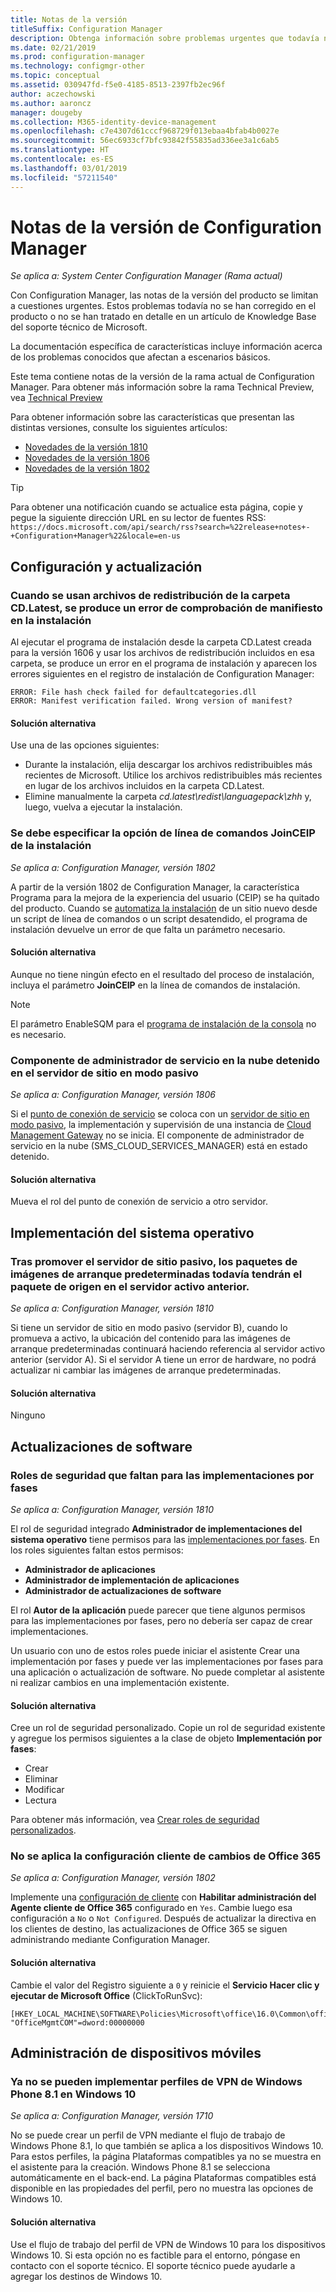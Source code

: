 ```yaml
---
title: Notas de la versión
titleSuffix: Configuration Manager
description: Obtenga información sobre problemas urgentes que todavía no se han corregido en el producto o no se han tratado en un artículo de Knowledge Base del soporte técnico de Microsoft.
ms.date: 02/21/2019
ms.prod: configuration-manager
ms.technology: configmgr-other
ms.topic: conceptual
ms.assetid: 030947fd-f5e0-4185-8513-2397fb2ec96f
author: aczechowski
ms.author: aaroncz
manager: dougeby
ms.collection: M365-identity-device-management
ms.openlocfilehash: c7e4307d61cccf968729f013ebaa4bfab4b0027e
ms.sourcegitcommit: 56ec6933cf7bfc93842f55835ad336ee3a1c6ab5
ms.translationtype: HT
ms.contentlocale: es-ES
ms.lasthandoff: 03/01/2019
ms.locfileid: "57211540"
---
```

# <a name="release-notes-for-configuration-manager"></a>Notas de la versión de Configuration Manager

*Se aplica a: System Center Configuration Manager (Rama actual)*

Con Configuration Manager, las notas de la versión del producto se limitan a cuestiones urgentes. Estos problemas todavía no se han corregido en el producto o no se han tratado en detalle en un artículo de Knowledge Base del soporte técnico de Microsoft.  

La documentación específica de características incluye información acerca de los problemas conocidos que afectan a escenarios básicos.  

Este tema contiene notas de la versión de la rama actual de Configuration Manager. Para obtener más información sobre la rama Technical Preview, vea [Technical Preview](/sccm/core/get-started/technical-preview)  

Para obtener información sobre las características que presentan las distintas versiones, consulte los siguientes artículos:
- [Novedades de la versión 1810](/sccm/core/plan-design/changes/whats-new-in-version-1810)
- [Novedades de la versión 1806](/sccm/core/plan-design/changes/whats-new-in-version-1806)  
- [Novedades de la versión 1802](/sccm/core/plan-design/changes/whats-new-in-version-1802)

> [!Tip]  
> Para obtener una notificación cuando se actualice esta página, copie y pegue la siguiente dirección URL en su lector de fuentes RSS: `https://docs.microsoft.com/api/search/rss?search=%22release+notes+-+Configuration+Manager%22&locale=en-us`



## <a name="set-up-and-upgrade"></a>Configuración y actualización  


### <a name="when-using-redistributable-files-from-the-cdlatest-folder-setup-fails-with-a-manifest-verification-error"></a>Cuando se usan archivos de redistribución de la carpeta CD.Latest, se produce un error de comprobación de manifiesto en la instalación
<!-- 510080, 490569  -->

Al ejecutar el programa de instalación desde la carpeta CD.Latest creada para la versión 1606 y usar los archivos de redistribución incluidos en esa carpeta, se produce un error en el programa de instalación y aparecen los errores siguientes en el registro de instalación de Configuration Manager:

  `ERROR: File hash check failed for defaultcategories.dll`  
  `ERROR: Manifest verification failed. Wrong version of manifest?`

#### <a name="workaround"></a>Solución alternativa
Use una de las opciones siguientes:
 - Durante la instalación, elija descargar los archivos redistribuibles más recientes de Microsoft. Utilice los archivos redistribuibles más recientes en lugar de los archivos incluidos en la carpeta CD.Latest.
 - Elimine manualmente la carpeta *cd.latest\redist\languagepack\zhh* y, luego, vuelva a ejecutar la instalación.


### <a name="setup-command-line-option-joinceip-must-be-specified"></a>Se debe especificar la opción de línea de comandos JoinCEIP de la instalación
<!--510806-->
*Se aplica a: Configuration Manager, versión 1802*

A partir de la versión 1802 de Configuration Manager, la característica Programa para la mejora de la experiencia del usuario (CEIP) se ha quitado del producto. Cuando se [automatiza la instalación](/sccm/core/servers/deploy/install/command-line-options-for-setup) de un sitio nuevo desde un script de línea de comandos o un script desatendido, el programa de instalación devuelve un error de que falta un parámetro necesario. 

#### <a name="workaround"></a>Solución alternativa
Aunque no tiene ningún efecto en el resultado del proceso de instalación, incluya el parámetro **JoinCEIP** en la línea de comandos de instalación.

 > [!Note]  
 > El parámetro EnableSQM para el [programa de instalación de la consola](/sccm/core/servers/deploy/install/install-consoles) no es necesario.


### <a name="cloud-service-manager-component-stopped-on-site-server-in-passive-mode"></a>Componente de administrador de servicio en la nube detenido en el servidor de sitio en modo pasivo
<!--VSO 2858826, SCCMDocs issue 772-->
*Se aplica a: Configuration Manager, versión 1806*

Si el [punto de conexión de servicio](/sccm/core/servers/deploy/configure/about-the-service-connection-point) se coloca con un [servidor de sitio en modo pasivo](/sccm/core/servers/deploy/configure/site-server-high-availability), la implementación y supervisión de una instancia de [Cloud Management Gateway](/sccm/core/clients/manage/cmg/plan-cloud-management-gateway) no se inicia. El componente de administrador de servicio en la nube (SMS_CLOUD_SERVICES_MANAGER) está en estado detenido.

#### <a name="workaround"></a>Solución alternativa
Mueva el rol del punto de conexión de servicio a otro servidor.



<!-- ## Backup and recovery  -->


<!--## Client deployment and upgrade-->



## <a name="os-deployment"></a>Implementación del sistema operativo

### <a name="after-passive-site-server-is-promoted-the-default-boot-image-packages-still-have-package-source-on-the-previous-active-server"></a>Tras promover el servidor de sitio pasivo, los paquetes de imágenes de arranque predeterminadas todavía tendrán el paquete de origen en el servidor activo anterior.
<!--3453224, SCCMDocs-pr issue 3097-->
*Se aplica a: Configuration Manager, versión 1810*

Si tiene un servidor de sitio en modo pasivo (servidor B), cuando lo promueva a activo, la ubicación del contenido para las imágenes de arranque predeterminadas continuará haciendo referencia al servidor activo anterior (servidor A). Si el servidor A tiene un error de hardware, no podrá actualizar ni cambiar las imágenes de arranque predeterminadas.

#### <a name="workaround"></a>Solución alternativa
Ninguno



## <a name="software-updates"></a>Actualizaciones de software

### <a name="security-roles-are-missing-for-phased-deployments"></a>Roles de seguridad que faltan para las implementaciones por fases
<!--3479337, SCCMDocs-pr issue 3095-->
*Se aplica a: Configuration Manager, versión 1810*

El rol de seguridad integrado **Administrador de implementaciones del sistema operativo** tiene permisos para las [implementaciones por fases](/sccm/osd/deploy-use/create-phased-deployment-for-task-sequence). En los roles siguientes faltan estos permisos:  

- **Administrador de aplicaciones**  
- **Administrador de implementación de aplicaciones**  
- **Administrador de actualizaciones de software**  

El rol **Autor de la aplicación** puede parecer que tiene algunos permisos para las implementaciones por fases, pero no debería ser capaz de crear implementaciones. 

Un usuario con uno de estos roles puede iniciar el asistente Crear una implementación por fases y puede ver las implementaciones por fases para una aplicación o actualización de software. No puede completar al asistente ni realizar cambios en una implementación existente.

#### <a name="workaround"></a>Solución alternativa
Cree un rol de seguridad personalizado. Copie un rol de seguridad existente y agregue los permisos siguientes a la clase de objeto **Implementación por fases**:
- Crear  
- Eliminar  
- Modificar  
- Lectura  

Para obtener más información, vea [Crear roles de seguridad personalizados](/sccm/core/servers/deploy/configure/configure-role-based-administration#BKMK_CreateSecRole).


### <a name="changing-office-365-client-setting-doesnt-apply"></a>No se aplica la configuración cliente de cambios de Office 365 
<!--511551-->
*Se aplica a: Configuration Manager, versión 1802*  

Implemente una [configuración de cliente](/sccm/core/clients/deploy/about-client-settings#enable-management-of-the-office-365-client-agent) con **Habilitar administración del Agente cliente de Office 365** configurado en `Yes`. Cambie luego esa configuración a `No` o `Not Configured`. Después de actualizar la directiva en los clientes de destino, las actualizaciones de Office 365 se siguen administrando mediante Configuration Manager. 

#### <a name="workaround"></a>Solución alternativa
Cambie el valor del Registro siguiente a `0` y reinicie el **Servicio Hacer clic y ejecutar de Microsoft Office** (ClickToRunSvc):

```
[HKEY_LOCAL_MACHINE\SOFTWARE\Policies\Microsoft\office\16.0\Common\officeupdate]
"OfficeMgmtCOM"=dword:00000000
```



## <a name="mobile-device-management"></a>Administración de dispositivos móviles  

### <a name="you-can-no-longer-deploy-windows-phone-81-vpn-profiles-to-windows-10"></a>Ya no se pueden implementar perfiles de VPN de Windows Phone 8.1 en Windows 10
<!-- 503274  -->
*Se aplica a: Configuration Manager, versión 1710*

No se puede crear un perfil de VPN mediante el flujo de trabajo de Windows Phone 8.1, lo que también se aplica a los dispositivos Windows 10. Para estos perfiles, la página Plataformas compatibles ya no se muestra en el asistente para la creación. Windows Phone 8.1 se selecciona automáticamente en el back-end. La página Plataformas compatibles está disponible en las propiedades del perfil, pero no muestra las opciones de Windows 10.

#### <a name="workaround"></a>Solución alternativa
 Use el flujo de trabajo del perfil de VPN de Windows 10 para los dispositivos Windows 10. Si esta opción no es factible para el entorno, póngase en contacto con el soporte técnico. El soporte técnico puede ayudarle a agregar los destinos de Windows 10.



<!-- ## Reports and monitoring    -->
<!-- ## Conditional access   -->
<!-- ## Endpoint Protection -->
